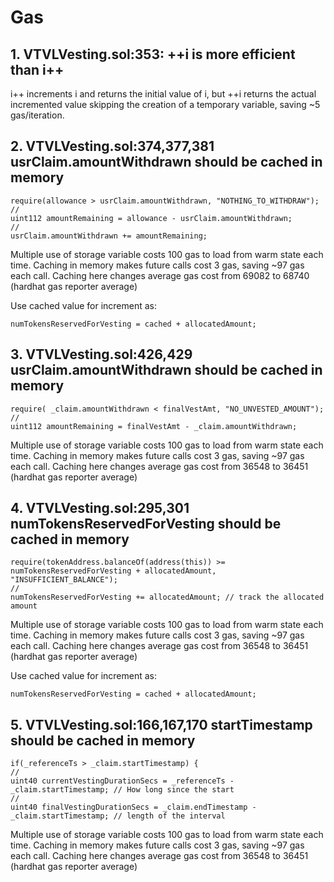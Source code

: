 # Gas

## 1. VTVLVesting.sol:353: ++i is more efficient than i++

i++ increments i and returns the initial value of i, but ++i returns the actual incremented value skipping the creation of a temporary variable, saving ~5 gas/iteration.

## 2. VTVLVesting.sol:374,377,381 usrClaim.amountWithdrawn should be cached in memory

```solidity
require(allowance > usrClaim.amountWithdrawn, "NOTHING_TO_WITHDRAW");
//
uint112 amountRemaining = allowance - usrClaim.amountWithdrawn;
//
usrClaim.amountWithdrawn += amountRemaining;
```

Multiple use of storage variable costs 100 gas to load from warm state each time. Caching in memory makes future calls cost 3 gas, saving ~97 gas each call.
Caching here changes average gas cost from 69082 to 68740 (hardhat gas reporter average)

Use cached value for increment as:

```solidity
numTokensReservedForVesting = cached + allocatedAmount;
```

## 3. VTVLVesting.sol:426,429 usrClaim.amountWithdrawn should be cached in memory

```solidity
require( _claim.amountWithdrawn < finalVestAmt, "NO_UNVESTED_AMOUNT");
//
uint112 amountRemaining = finalVestAmt - _claim.amountWithdrawn;
```

Multiple use of storage variable costs 100 gas to load from warm state each time. Caching in memory makes future calls cost 3 gas, saving ~97 gas each call.
Caching here changes average gas cost from 36548 to 36451 (hardhat gas reporter average)

## 4. VTVLVesting.sol:295,301 numTokensReservedForVesting should be cached in memory

```solidity
require(tokenAddress.balanceOf(address(this)) >= numTokensReservedForVesting + allocatedAmount, "INSUFFICIENT_BALANCE");
//
numTokensReservedForVesting += allocatedAmount; // track the allocated amount
```

Multiple use of storage variable costs 100 gas to load from warm state each time. Caching in memory makes future calls cost 3 gas, saving ~97 gas each call.
Caching here changes average gas cost from 36548 to 36451 (hardhat gas reporter average)

Use cached value for increment as:

```solidity
numTokensReservedForVesting = cached + allocatedAmount;
```

## 5. VTVLVesting.sol:166,167,170 startTimestamp should be cached in memory

```solidity
if(_referenceTs > _claim.startTimestamp) {
//
uint40 currentVestingDurationSecs = _referenceTs - _claim.startTimestamp; // How long since the start
//
uint40 finalVestingDurationSecs = _claim.endTimestamp - _claim.startTimestamp; // length of the interval
```

Multiple use of storage variable costs 100 gas to load from warm state each time. Caching in memory makes future calls cost 3 gas, saving ~97 gas each call.
Caching here changes average gas cost from 36548 to 36451 (hardhat gas reporter average)
